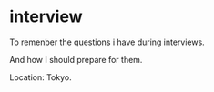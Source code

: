 # interview

To remenber the questions i have during interviews.

And how I should prepare for them.

Location: Tokyo.
